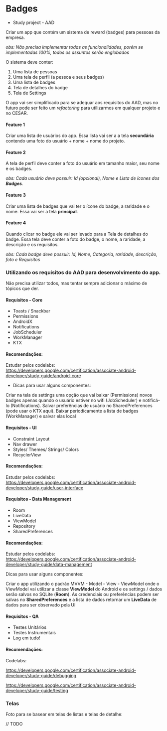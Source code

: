 # Badges
- Study project - AAD

Criar um app que contém um sistema de reward (badges) para pessoas da empresa.

*obs: Não precisa implementar todas as funcionalidades, porém se implementadas 100%, todos os assuntos serão englobados*

O sistema deve conter: 

1. Uma lista de pessoas 
2. Uma tela de perfil (a pessoa e seus badges)
3. Uma lista de badges
4. Tela de detalhes do badge
5. Tela de Settings

O app vai ser simplificado para se adequar aos requisitos do AAD, mas no futuro pode ser feito um *refactoring* para utilizarmos em qualquer projeto e no CESAR.

#### Feature 1

Criar uma lista de usuários do app. Essa lista vai ser a a tela **secundária** contendo uma foto do usuário + nome + nome do projeto. 

#### Feature 2

A tela de perfil deve conter a foto do usuário em tamanho maior, seu nome e os badges.

*obs: Cada usuário deve possuir: Id (opcional), Nome e Lista de ícones dos **Badges**.*

#### Feature 3

Criar uma lista de badges que vai ter o ícone do badge, a raridade e o nome. Essa vai ser a tela **principal**.

####  Feature 4

Quando clicar no badge ele vai ser levado para a Tela de detalhes do badge. Essa tela deve conter a foto do badge, o nome, a raridade, a descrição e os requisitos. 

*obs: Cada badge deve possuir: Id, Nome, Categoria, raridade, descrição, foto e Requisitos*

### Utilizando os requisitos do AAD para desenvolvimento do app.

Não precisa utilizar todos, mas tentar sempre adicionar o máximo de tópicos que der.

#### Requisitos - Core

- Toasts / Snackbar
- Permissions
- AndroidX
- Notifications
- JobScheduler
- WorkManager
- KTX

#### Recomendações:

Estudar pelos codelabs: https://developers.google.com/certification/associate-android-developer/study-guide/android-core

- Dicas para usar alguns componentes: 

Criar na tela de settings uma opção que vai baixar (Permissions) novos badges apenas quando o usuário estiver no wifi (JobScheduler) e notificá-lo (Notifications). Salvar preferências de usuário no SharedPreferences (pode usar o KTX aqui). Baixar periodicamente a lista de badges (WorkManager) e salvar elas local 

#### Requisitos - UI

- Constraint Layout
- Nav drawer
- Styles/ Themes/ Strings/ Colors
- RecyclerView

#### Recomendações:

Estudar pelos codelabs: https://developers.google.com/certification/associate-android-developer/study-guide/user-interface

#### Requisitos  - Data Management

- Room
- LiveData
- ViewModel
- Repository
- SharedPreferences

#### Recomendações:

Estudar pelos codelabs: https://developers.google.com/certification/associate-android-developer/study-guide/data-management

Dicas para usar alguns componentes:

Criar o app utilizando o padrão MVVM - Model - View - ViewModel onde o ViewModel vai utilizar a classe **ViewModel** do Android e os settings / dados serão salvos no SQLite (**Room**). As credenciais ou preferências podem ser salvas no **SharedPreferences** e a lista de dados retornar um **LiveData** de dados para ser observado pela UI

#### Requisitos - QA

- Testes Unitários 
- Testes Instrumentais
- Log em tudo! 

#### Recomendações:

Codelabs:

https://developers.google.com/certification/associate-android-developer/study-guide/debugging

https://developers.google.com/certification/associate-android-developer/study-guide/testing



### Telas

Foto para se basear em telas de listas e telas de detalhe:

// TODO

